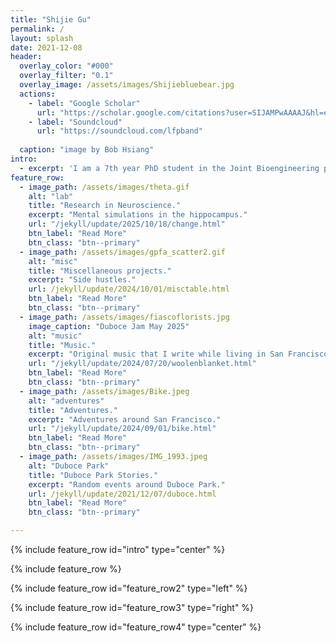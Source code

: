 ```yaml
---
title: "Shijie Gu"
permalink: /
layout: splash
date: 2021-12-08
header:
  overlay_color: "#000"
  overlay_filter: "0.1"
  overlay_image: /assets/images/Shijiebluebear.jpg
  actions:
    - label: "Google Scholar"
      url: "https://scholar.google.com/citations?user=SIJAMPwAAAAJ&hl=en"
    - label: "Soundcloud"
      url: "https://soundcloud.com/lfpband"
    
  caption: "image by Bob Hsiang"
intro:
  - excerpt: 'I am a 7th year PhD student in the Joint Bioengineering program at UC Berkeley and UCSF, advised by Prof. [Loren Frank](https://franklab.ucsf.edu/) (UCSF). I study how the brain extracts relational structures from a vast amount of experiences. During my graduate school, I have also interned at [Basis Research Institute](https://www.basis.ai/) working on graph neural networks. Prior to this, I was fortunate enough to have worked with Prof. [Michale Fee](https://feelaboratory.org/) and [Emily Mackevicius](https://emackev.github.io/) at MIT on songbird learning where I developed an algorithm for [tracking the same neuron](https://www.biorxiv.org/content/10.1101/2023.05.13.540658v2) across days in optical data. Both the work then and now at UCSF center around neuronal sequences and temporal aspect of our daily experiences. While living in San Francisco, breathing in the fog, I often wake up from melodies in my dream. These melodies are made into songs under the Fiasco Florists project.'
feature_row:
  - image_path: /assets/images/theta.gif
    alt: "lab"
    title: "Research in Neuroscience."
    excerpt: "Mental simulations in the hippocampus."
    url: "/jekyll/update/2025/10/18/change.html"
    btn_label: "Read More"
    btn_class: "btn--primary"
  - image_path: /assets/images/gpfa_scatter2.gif
    alt: "misc"
    title: "Miscellaneous projects."
    excerpt: "Side hustles."
    url: /jekyll/update/2024/10/01/misctable.html
    btn_label: "Read More"
    btn_class: "btn--primary"
  - image_path: /assets/images/fiascoflorists.jpg
    image_caption: "Duboce Jam May 2025"
    alt: "music"
    title: "Music."
    excerpt: "Original music that I write while living in San Francisco."
    url: "/jekyll/update/2024/07/20/woolenblanket.html"
    btn_label: "Read More"
    btn_class: "btn--primary"
  - image_path: /assets/images/Bike.jpeg
    alt: "adventures"
    title: "Adventures."
    excerpt: "Adventures around San Francisco."
    url: "/jekyll/update/2024/09/01/bike.html"
    btn_label: "Read More"
    btn_class: "btn--primary"
  - image_path: /assets/images/IMG_1993.jpeg
    alt: "Duboce Park"
    title: "Duboce Park Stories."
    excerpt: "Random events around Duboce Park."
    url: /jekyll/update/2021/12/07/duboce.html
    btn_label: "Read More"
    btn_class: "btn--primary"

---
```


{% include feature_row id="intro" type="center" %}

{% include feature_row %}

{% include feature_row id="feature_row2" type="left" %}

{% include feature_row id="feature_row3" type="right" %}

{% include feature_row id="feature_row4" type="center" %}
